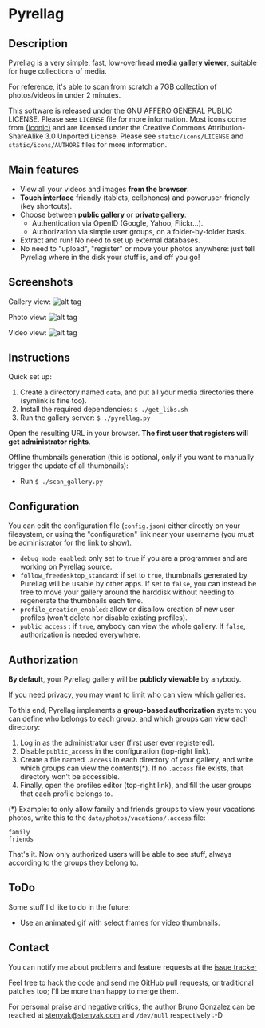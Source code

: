 Pyrellag
========

Description
-----------

Pyrellag is a very simple, fast, low-overhead **media gallery viewer**, suitable for huge collections of media.

For reference, it's able to scan from scratch a 7GB collection of photos/videos in under 2 minutes.

This software is released under the GNU AFFERO GENERAL PUBLIC LICENSE. Please see `LICENSE` file for more information.
Most icons come from [(Iconic)](http://somerandomdude.com/work/iconic/) and are licensed under the Creative Commons Attribution-ShareAlike 3.0 Unported License. Please see `static/icons/LICENSE` and `static/icons/AUTHORS` files for more information.

Main features
-------------

 - View all your videos and images **from the browser**.
 - **Touch interface** friendly (tablets, cellphones) and poweruser-friendly (key shortcuts).
 - Choose between **public gallery** or **private gallery**:
   - Authentication via OpenID (Google, Yahoo, Flickr...).
   - Authorization via simple user groups, on a folder-by-folder basis.
 - Extract and run! No need to set up external databases.
 - No need to "upload", "register" or move your photos anywhere: just tell Pyrellag where in the disk your stuff is, and off you go!


Screenshots
-----------

Gallery view:
![alt tag](https://raw.github.com/stenyak/pyrellag/master/screenshots/gallery_view.png)

Photo view:
![alt tag](https://raw.github.com/stenyak/pyrellag/master/screenshots/photo_view.png)

Video view:
![alt tag](https://raw.github.com/stenyak/pyrellag/master/screenshots/video_view.png)


Instructions
------------

Quick set up:
 1. Create a directory named `data`, and put all your media directories there (symlink is fine too).
 2. Install the required dependencies: `$ ./get_libs.sh`
 3. Run the gallery server: `$ ./pyrellag.py`

Open the resulting URL in your browser. **The first user that registers will get administrator rights**.


Offline thumbnails generation (this is optional, only if you want to manually trigger the update of all thumbnails):
 - Run `$ ./scan_gallery.py`


Configuration
-------------

You can edit the configuration file (`config.json`) either directly on your filesystem, or using the "configuration" link near your username (you must be administrator for the link to show).

 - `debug_mode_enabled`: only set to `true` if you are a programmer and are working on Pyrellag source.
 - `follow_freedesktop_standard`: if set to `true`, thumbnails generated by Purellag will be usable by other apps. If set to `false`, you can instead be free to move your gallery around the harddisk without needing to regenerate the thumbnails each time.
 - `profile_creation_enabled`: allow or disallow creation of new user profiles (won't delete nor disable existing profiles).
 - `public_access` : if `true`, anybody can view the whole gallery. If `false`, authorization is needed everywhere.

Authorization
-------------

**By default**, your Pyrellag gallery will be **publicly viewable** by anybody.

If you need privacy, you may want to limit who can view which galleries.

To this end, Pyrellag implements a **group-based authorization** system: you can define who belongs to each group, and which groups can view each directory:

 1. Log in as the administrator user (first user ever registered).
 2. Disable `public_access` in the configuration (top-right link).
 3. Create a file named `.access` in each directory of your gallery, and write which groups can view the contents(\*). If no `.access` file exists, that directory won't be accessible.
 4. Finally, open the profiles editor (top-right link), and fill the user groups that each profile belongs to.

(\*) Example: to only allow family and friends groups to view your vacations photos, write this to the `data/photos/vacations/.access` file:

    family
    friends


That's it. Now only authorized users will be able to see stuff, always according to the groups they belong to.


ToDo
----

Some stuff I'd like to do in the future:
 - Use an animated gif with select frames for video thumbnails.

Contact
-------

You can notify me about problems and feature requests at the [issue tracker](https://github.com/stenyak/pyrellag/issues)

Feel free to hack the code and send me GitHub pull requests, or traditional patches too; I'll be more than happy to merge them.

For personal praise and negative critics, the author Bruno Gonzalez can be reached at [stenyak@stenyak.com](mailto:stenyak@stenyak.com) and `/dev/null` respectively :-D

